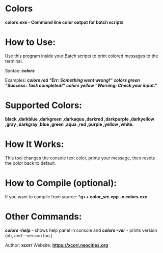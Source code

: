 # Colors
**colors.exe - Command line color output for batch scripts**

# How to Use:
Use this program inside your Batch scripts to print colored messages to the terminal.

Syntax:
    ***colors <color> <message>***

Examples:
    ***colors red "Err: Something went wrong!"***
    ***colors green "Success: Task completed!"***
    ***colors yellow "Warning: Check your input."***

# Supported Colors:
  **black      ,darkblue     ,darkgreen    ,darkaqua**
  **,darkred    ,darkpurple   ,darkyellow   ,gray**
  **,darkgray   ,blue         ,green        ,aqua**
  **,red        ,purple       ,yellow       ,white.**

# How It Works:
This tool changes the console text color, prints your message, 
then resets the color back to default.

# How to Compile (optional):
If you want to compile from source:
    ***g++ color_src.cpp -o colors.exe**

# Other Commands:
***colors -help*** - shows help panel in console and ***colors -ver*** - prints version (oh, and --version too.)

Author: **xcorr**
Website: **https://xcorr.neocities.org**
